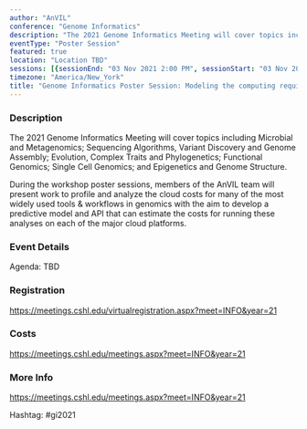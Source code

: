 ```yaml
---
author: "AnVIL"
conference: "Genome Informatics"
description: "The 2021 Genome Informatics Meeting will cover topics including Microbial and Metagenomics; Sequencing Algorithms, Variant Discovery and Genome Assembly; Evolution, Complex Traits and Phylogenetics; Functional Genomics; Single Cell Genomics; and Epigenetics and Genome Structure."
eventType: "Poster Session"
featured: true
location: "Location TBD"
sessions: [{sessionEnd: "03 Nov 2021 2:00 PM", sessionStart: "03 Nov 2021 1:00 PM"}, {sessionEnd: "04 Nov 2021 2:00 PM", sessionStart: "04 Nov 2021 1:00 PM"}, {sessionEnd: "05 Nov 2021 2:00 PM", sessionStart: "05 Nov 2021 1:00 PM"}]
timezone: "America/New_York"
title: "Genome Informatics Poster Session: Modeling the computing requirements and costs for genomics analysis in the cloud"
---
```


<event-hero></event-hero>

### Description

The 2021 Genome Informatics Meeting will cover topics including Microbial and Metagenomics; Sequencing Algorithms, Variant Discovery and Genome Assembly; Evolution, Complex Traits and Phylogenetics; Functional Genomics; Single Cell Genomics; and Epigenetics and Genome Structure.

During the workshop poster sessions, members of the AnVIL team will present work to profile and analyze the cloud costs for many of the most widely used tools & workflows in genomics with the aim to develop a predictive model and API that can estimate the costs for running these analyses on each of the major cloud platforms.

### Event Details

Agenda: TBD

### Registration

<https://meetings.cshl.edu/virtualregistration.aspx?meet=INFO&year=21>

### Costs

<https://meetings.cshl.edu/meetings.aspx?meet=INFO&year=21>

### More Info

<https://meetings.cshl.edu/meetings.aspx?meet=INFO&year=21>

Hashtag: #gi2021
